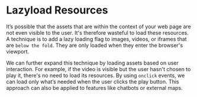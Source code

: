# Lazyload Resources

It’s possible that the assets that are within the context of your web page are not even visible to the user. It's therefore wasteful to load these resources. A technique is to add a lazy loading flag to images, videos, or iframes that are `below the fold`. They are only loaded when they enter the browser's viewport.

We can further expand this technique by loading assets based on user interaction. For example, if the video is visible but the user hasn't chosen to play it, there's no need to load its resources. By using `onclick` events, we can load only what’s needed when the user clicks the play button. This approach can also be applied to features like chatbots or external maps.
